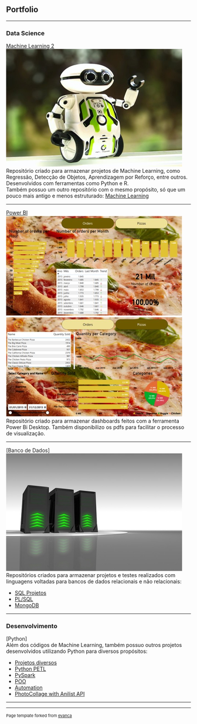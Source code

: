 ## Portfolio

---

### Data Science
[Machine Learning 2](https://github.com/caneta9999/UsandoMachineLearning-Projetos2)
<br/><img src="images/machine_learning.jpg?raw=true"/>
<br/>Repositório criado para armazenar projetos de Machine Learning, como Regressão, Detecção de Objetos, Aprendizagem por Reforço, entre outros. Desenvolvidos com ferramentas como Python e R.
<br/>Também possuo um outro repositório com o mesmo propósito, só que um pouco mais antigo e menos estruturado: [Machine Learning](https://github.com/caneta9999/UsandoMachineLearning-Projetos)

---
[Power BI](https://github.com/caneta9999/PowerBI-Dashboards)
<br/><img src="images/dashboard_pizza1.jpg?raw=true"/> <img src="images/dashboard_pizza2.jpg?raw=true"/>
<br/>Repositório criado para armazenar dashboards feitos com a ferramenta Power Bi Desktop. Também disponibilizo os pdfs para facilitar o processo de visualização.

---
[Banco de Dados]
<br/><img src="images/banco_de_dados.jpg?raw=true"/>
<br/>Repositórios criados para armazenar projetos e testes realizados com linguagens voltadas para bancos de dados relacionais e não relacionais:
- [SQL Projetos](https://github.com/caneta9999/UsandoSQL-Projetos)
- [PL/SQL](https://github.com/caneta9999/PLSQL-Tests)
- [MongoDB](https://github.com/caneta9999/MongoDB)

---

### Desenvolvimento
[Python]
<br/>Além dos códigos de Machine Learning, também possuo outros projetos desenvolvidos utilizando Python para diversos propósitos:
- [Projetos diversos](https://github.com/caneta9999/UsandoPython-Projetos)
- [Python PETL](https://github.com/caneta9999/Python-PETL)
- [PySpark](https://github.com/caneta9999/PySpark)
- [POO](https://github.com/caneta9999/OOPPython)
- [Automation](https://github.com/caneta9999/AutomationPython)
- [PhotoCollage with Anilist API](https://github.com/caneta9999/PhotoCollage_AnimeCharacters)

---




---
<p style="font-size:11px">Page template forked from <a href="https://github.com/evanca/quick-portfolio">evanca</a></p>
<!-- Remove above link if you don't want to attibute -->

